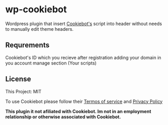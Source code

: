 # wp-cookiebot

Wordpress plugin that insert [Cookiebot's](https://www.cookiebot.com/en/) script into header without needs to manually edit theme headers.

## Requrements

Cookiebot's ID which you recieve after registration adding your domain in you account manage section (Your scripts)

## License

This Project: MIT

To use Cookiebot please follow their [Termos of service](https://www.cookiebot.com/en/terms-of-service/) and [Privacy Policy](https://www.cookiebot.com/en/privacy-policy/)

**This plugin it not afiliated with Cookiebot. Im not in an employment relationship or otherwise associated with Cookiebot.**